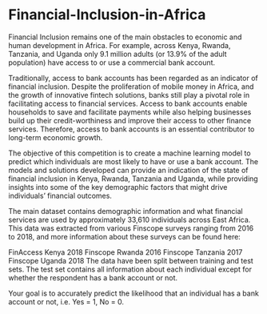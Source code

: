# Financial-Inclusion-in-Africa

Financial Inclusion remains one of the main obstacles to economic and human development in Africa. For example, across Kenya, Rwanda, Tanzania, 
and Uganda only 9.1 million adults (or 13.9% of the adult population) have access to or use a commercial bank account.

Traditionally, access to bank accounts has been regarded as an indicator of financial inclusion. Despite the proliferation of mobile money in Africa, 
and the growth of innovative fintech solutions, banks still play a pivotal role in facilitating access to financial services. Access to bank accounts 
enable households to save and facilitate payments while also helping businesses build up their credit-worthiness and improve their access to other finance services. 
Therefore, access to bank accounts is an essential contributor to long-term economic growth.

The objective of this competition is to create a machine learning model to predict which individuals are most likely to have or use a bank account. 
The models and solutions developed can provide an indication of the state of financial inclusion in Kenya, Rwanda, Tanzania and Uganda, while providing 
insights into some of the key demographic factors that might drive individuals’ financial outcomes.


The main dataset contains demographic information and what financial services are used by approximately 33,610 individuals across East Africa. 
This data was extracted from various Finscope surveys ranging from 2016 to 2018, and more information about these surveys can be found here:

FinAccess Kenya 2018
Finscope Rwanda 2016
Finscope Tanzania 2017
Finscope Uganda 2018
The data have been split between training and test sets. The test set contains all information about each individual except for whether the respondent has a bank account or not.

Your goal is to accurately predict the likelihood that an individual has a bank account or not, i.e. Yes = 1, No = 0.

